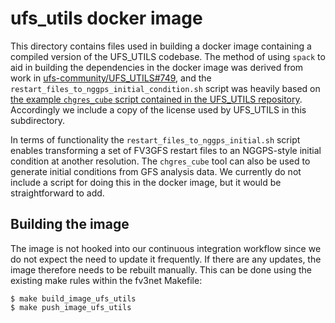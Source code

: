 # ufs_utils docker image

This directory contains files used in building a docker image containing a
compiled version of the UFS_UTILS codebase.  The method of using `spack` to aid
in building the dependencies in the docker image was derived from work in
[ufs-community/UFS_UTILS#749](https://github.com/ufs-community/UFS_UTILS/pull/749),
and the `restart_files_to_nggps_initial_condition.sh` script was heavily based
on [the example `chgres_cube` script contained in the UFS_UTILS
repository](https://github.com/ufs-community/UFS_UTILS/blob/develop/ush/chgres_cube.sh).
Accordingly we include a copy of the license used by UFS_UTILS in this
subdirectory.

In terms of functionality the `restart_files_to_nggps_initial.sh` script enables
transforming a set of FV3GFS restart files to an NGGPS-style initial condition
at another resolution.  The `chgres_cube` tool can also be used to generate
initial conditions from GFS analysis data.  We currently do not include a script
for doing this in the docker image, but it would be straightforward to add.

## Building the image

The image is not hooked into our continuous integration workflow since we do not
expect the need to update it frequently.  If there are any updates, the image
therefore needs to be rebuilt manually.  This can be done using the existing
make rules within the fv3net Makefile:

```
$ make build_image_ufs_utils
$ make push_image_ufs_utils
```
